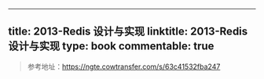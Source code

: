 
---
title: 2013-Redis 设计与实现
linktitle: 2013-Redis 设计与实现
type: book
commentable: true
---

> 参考地址：https://ngte.cowtransfer.com/s/63c41532fba247

    